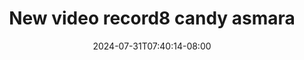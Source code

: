 --- 
title: "New video record8 candy asmara"
description: "download   New video record8 candy asmara   video full new"
date: 2024-07-31T07:40:14-08:00
file_code: "te7bscrpmysh"
draft: false
cover: "ue43fuvs8nhjyh45.jpg"
tags: ["New", "video", "candy", "asmara", "bokep-indo", "bokep-viral", "bokep-ig"]
length: 170
fld_id: "1390208"
foldername: "Asmaracandy"
categories: ["Asmaracandy"]
views: 14
---